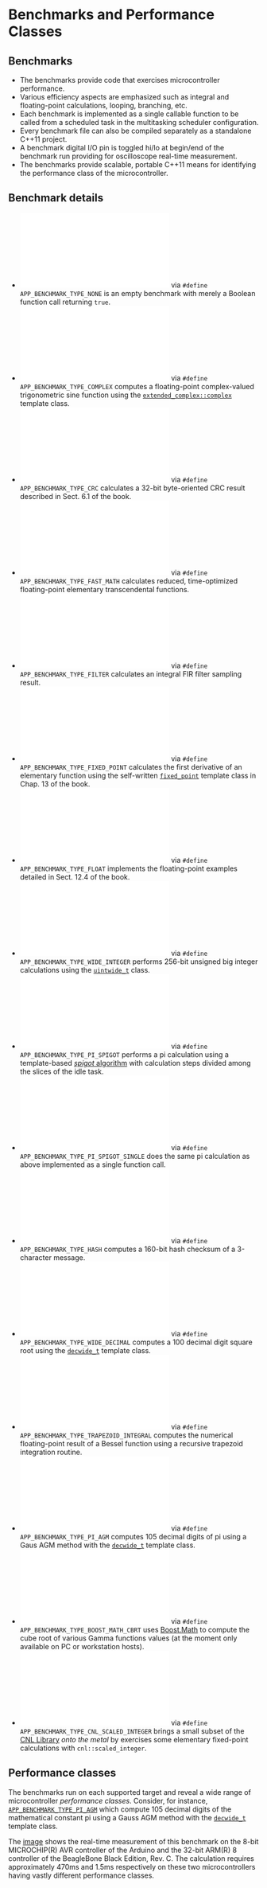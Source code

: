 # Benchmarks and Performance Classes

## Benchmarks

  - The benchmarks provide code that exercises microcontroller performance.
  - Various efficiency aspects are emphasized such as integral and floating-point calculations, looping, branching, etc.
  - Each benchmark is implemented as a single callable function to be called from a scheduled task in the multitasking scheduler configuration.
  - Every benchmark file can also be compiled separately as a standalone C++11 project.
  - A benchmark digital I/O pin is toggled hi/lo at begin/end of the benchmark run providing for oscilloscope real-time measurement.
  - The benchmarks provide scalable, portable C++11 means for identifying the performance class of the microcontroller.

## Benchmark details

  - ![./app_benchmark_none.cpp](./app_benchmark_none.cpp) via `#define APP_BENCHMARK_TYPE_NONE` is an empty benchmark with merely a Boolean function call returning `true`.
  - ![./app_benchmark_complex.cpp](./app_benchmark_complex.cpp) via `#define APP_BENCHMARK_TYPE_COMPLEX` computes a floating-point complex-valued trigonometric sine function using the [`extended_complex::complex`](../../math/extended_complex/extended_complex.h) template class.
  - ![./app_benchmark_crc.cpp](./app_benchmark_crc.cpp) via `#define APP_BENCHMARK_TYPE_CRC` calculates a 32-bit byte-oriented CRC result described in Sect. 6.1 of the book.
  - ![./app_benchmark_fast_math.cpp](./app_benchmark_fast_math.cpp) via `#define APP_BENCHMARK_TYPE_FAST_MATH` calculates reduced, time-optimized floating-point elementary transcendental functions.
  - ![./app_benchmark_filter.cpp](./app_benchmark_filter.cpp) via `#define APP_BENCHMARK_TYPE_FILTER` calculates an integral FIR filter sampling result.
  - ![./app_benchmark_fixed_point.cpp](./app_benchmark_fixed_point.cpp) via `#define APP_BENCHMARK_TYPE_FIXED_POINT` calculates the first derivative of an elementary function using the self-written [`fixed_point`](../../math/fixed_point/fixed_point.h) template class in Chap. 13 of the book.
  - ![./app_benchmark_float.cpp](./app_benchmark_float.cpp) via `#define APP_BENCHMARK_TYPE_FLOAT` implements the floating-point examples detailed in Sect. 12.4 of the book.
  - ![./app_benchmark_wide_integer.cpp](./app_benchmark_wide_integer.cpp) via `#define APP_BENCHMARK_TYPE_WIDE_INTEGER` performs 256-bit unsigned big integer calculations using the [`uintwide_t`](../../math/wide_integer/generic_template_uintwide_t.h) class.
  - ![./app_benchmark_pi_spigot.cpp](./app_benchmark_pi_spigot.cpp) via `#define APP_BENCHMARK_TYPE_PI_SPIGOT` performs a pi calculation using a template-based [_spigot_ algorithm](../../math/constants/pi_spigot_state.h) with calculation steps divided among the slices of the idle task.
  - ![./app_benchmark_pi_spigot_single.cpp](./app_benchmark_pi_spigot_single.cpp) via `#define APP_BENCHMARK_TYPE_PI_SPIGOT_SINGLE` does the same pi calculation as above implemented as a single function call.
  - ![./app_benchmark_hash.cpp](./app_benchmark_hash.cpp) via `#define APP_BENCHMARK_TYPE_HASH` computes a 160-bit hash checksum of a 3-character message.
  - ![./app_benchmark_wide_decimal.cpp](./app_benchmark_wide_decimal.cpp) via `#define APP_BENCHMARK_TYPE_WIDE_DECIMAL` computes a 100 decimal digit square root using the [`decwide_t`](../../math/wide_decimal/decwide_t.h) template class.
  - ![./app_benchmark_trapezoid_integral.cpp](./app_benchmark_trapezoid_integral.cpp) via `#define APP_BENCHMARK_TYPE_TRAPEZOID_INTEGRAL` computes the numerical floating-point result of a Bessel function using a recursive trapezoid integration routine.
  - ![./app_benchmark_pi_agm.cpp](./app_benchmark_pi_agm.cpp) via `#define APP_BENCHMARK_TYPE_PI_AGM` computes 105 decimal digits of pi using a Gaus AGM method with the [`decwide_t`](../../math/wide_decimal/decwide_t.h) template class.
  - ![./app_benchmark_boost_math_cbrt.cpp](./app_benchmark_pi_agm.cpp) via `#define APP_BENCHMARK_TYPE_BOOST_MATH_CBRT` uses [Boost.Math](https://www.boost.org/doc/libs/1_75_0/libs/math/doc/html/index.html) to compute the cube root of various Gamma functions values (at the moment only available on PC or workstation hosts).
  - ![./app_benchmark_cnl_scaled_integer.cpp](./app_benchmark_cnl_scaled_integer.cpp) via `#define APP_BENCHMARK_TYPE_CNL_SCALED_INTEGER` brings a small subset of the [CNL Library](https://github.com/johnmcfarlane/cnl) _onto the metal_ by exercises some elementary fixed-point calculations with `cnl::scaled_integer`.

## Performance classes

The benchmarks run on each supported target and reveal a wide range of
microcontroller _performance classes_.
Consider, for instance, [`APP_BENCHMARK_TYPE_PI_AGM`](./app_benchmark_pi_agm.cpp)
which compute 105 decimal digits of the mathematical constant pi using
a Gauss AGM method with the [`decwide_t`](../../math/wide_decimal/decwide_t.h) template class.

The [image](./images/app_benchmark_pi_agm.pdf)
shows the real-time measurement of this benchmark
on the 8-bit MICROCHIP(R) AVR controller of the Arduino
and the 32-bit ARM(R) 8 controller
of the BeagleBone Black Edition, Rev. C.
The calculation requires approximately
470ms and 1.5ms respectively on these two microcontrollers
having vastly different performance classes.
